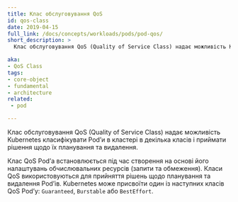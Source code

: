 ```yaml
---
title: Клас обслуговування QoS
id: qos-class
date: 2019-04-15
full_link: /docs/concepts/workloads/pods/pod-qos/
short_description: >
  Клас обслуговування QoS (Quality of Service Class) надає можливість Kubernetes класифікувати Podʼи в кластері в декілька класів і приймати рішення щодо їх планування та видалення.

aka: 
- QoS Class
tags:
- core-object
- fundamental
- architecture
related:
 - pod

---
```


Клас обслуговування QoS (Quality of Service Class) надає можливість Kubernetes класифікувати Podʼи в кластері в декілька класів і приймати рішення щодо їх планування та видалення.

<!--more-->

Клас QoS Podʼа встановлюється під час створення на основі його налаштувань обчислювальних ресурсів (запити та обмеження). Класи QoS використовуються для прийняття рішень щодо планування та видалення Podʼів. Kubernetes може присвоїти один із наступних класів QoS Podʼу: `Guaranteed`, `Burstable` або `BestEffort`.

